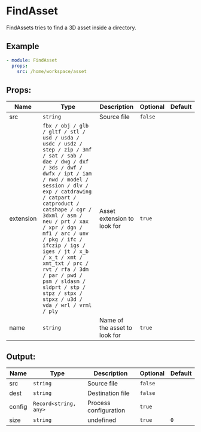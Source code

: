 # FindAsset

FindAssets tries to find a 3D asset inside a directory.

## Example

```yaml
- module: FindAsset
  props:
    src: /home/workspace/asset
```

## Props:

| Name | Type | Description | Optional | Default |
| ---- | ---- | ----------- | -------- | ------- |
| src | `string` | Source file | `false` |  |
| extension | `fbx / obj / glb / gltf / stl / usd / usda / usdc / usdz / step / zip / 3mf / sat / sab / dae / dwg / dxf / 3ds / dwf / dwfx / ipt / iam / nwd / model / session / dlv / exp / catdrawing / catpart / catproduct / catshape / cgr / 3dxml / asm / neu / prt / xax / xpr / dgn / mf1 / arc / unv / pkg / ifc / ifczip / igs / iges / jt / x_b / x_t / xmt / xmt_txt / prc / rvt / rfa / 3dm / par / pwd / psm / sldasm / sldprt / stp / stpz / stpx / stpxz / u3d / vda / wrl / vrml / ply` | Asset extension to look for | `true` |  |
| name | `string` | Name of the asset to look for | `true` |  |

## Output:

| Name | Type | Description | Optional | Default |
| ---- | ---- | ----------- | -------- | ------- |
| src | `string` | Source file | `false` |  |
| dest | `string` | Destination file | `false` |  |
| config | `Record<string, any>` | Process configuration | `true` |  |
| size | `string` | undefined | `true` | `0` |
